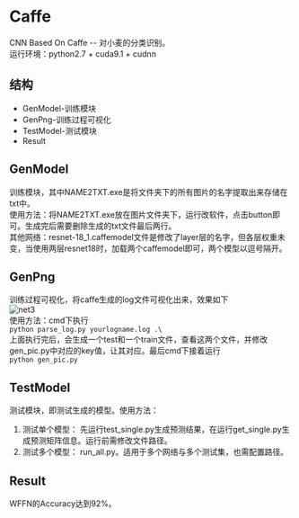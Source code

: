 # Caffe
CNN Based On Caffe -- 对小麦的分类识别。  
运行环境：python2.7 + cuda9.1 + cudnn  
## 结构
- GenModel-训练模块
- GenPng-训练过程可视化
- TestModel-测试模块
- Result
## GenModel
训练模块，其中NAME2TXT.exe是将文件夹下的所有图片的名字提取出来存储在txt中。  
使用方法：将NAME2TXT.exe放在图片文件夹下，运行改软件，点击button即可。生成完后需要删除生成的txt文件最后两行。  
其他网络：resnet-18_1.caffemodel文件是修改了layer层的名字，但各层权重未变，当使用两层resnet18时，加载两个caffemodel即可，两个模型以逗号隔开。
## GenPng
训练过程可视化，将caffe生成的log文件可视化出来，效果如下  
![](https://raw.githubusercontent.com/Shuaikun-Huang/Caffe/master/GenPng/net3/net3.png  "net3")  
使用方法：cmd下执行  
``` python parse_log.py yourlogname.log .\ ```  
上面执行完后，会生成一个test和一个train文件，查看这两个文件，并修改gen_pic.py中对应的key值，让其对应。最后cmd下接着运行  
``` python gen_pic.py ```  
## TestModel
测试模块，即测试生成的模型。使用方法：  
1. 测试单个模型： 先运行test_single.py生成预测结果，在运行get_single.py生成预测矩阵信息。运行前需修改文件路径。
2. 测试多个模型： run_all.py。适用于多个网络与多个测试集，也需配置路径。
## Result
WFFN的Accuracy达到92%。
